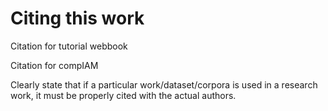 Citing this work
================

Citation for tutorial webbook

Citation for compIAM

Clearly state that if a particular work/dataset/corpora is used in a research work, it must be properly cited with the actual authors.